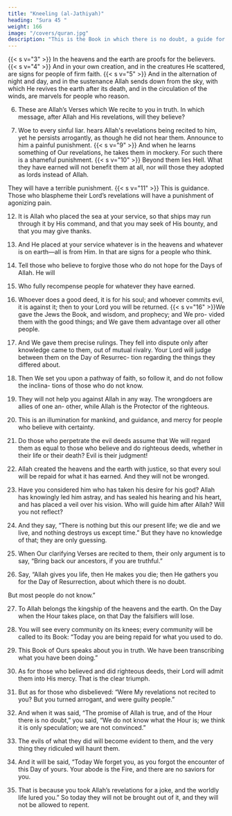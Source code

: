 ```yaml
---
title: "Kneeling (al-Jathiyah)"
heading: "Sura 45 "
weight: 166
image: "/covers/quran.jpg"
description: "This is the Book in which there is no doubt, a guide for the righteous."
---
```



<!-- {{< s v="1" >}}  Ha, Meem. The revelation of the Book is from Allah. -->
{{< s v="3" >}}  In the heavens and the earth are proofs for the believers.
{{< s v="4" >}}  And in your own creation, and in the creatures He scattered, are signs for people of firm faith.
{{< s v="5" >}}  And in the alternation of night and day, and in the sustenance Allah sends down from the sky, with which He revives the earth after its death, and in the circulation of the winds, are marvels for people who reason.

6. These are Allah’s Verses which We recite to you in truth. In which message, after Allah
and His revelations, will they believe?

7. Woe to every sinful liar. hears Allah's revelations being recited to him, yet he persists arrogantly, as though he did not hear them. Announce to him a painful punishment.
{{< s v="9" >}}  And when he learns something of Our revelations, he takes them in mockery. For such there is a shameful punishment.
{{< s v="10" >}}  Beyond them lies Hell. What they have earned will not benefit them at all, nor will
those they adopted as lords instead of Allah.

They will have a terrible punishment.
{{< s v="11" >}}  This is guidance. Those who blaspheme their Lord’s revelations will have a punishment of agonizing pain.

12. It is Allah who placed the sea at your service, so that ships may run through it by His
command, and that you may seek of His bounty, and that you may give thanks.

13. And He placed at your service whatever is in the heavens and whatever is on earth—all is from Him. In that are signs for a people who think.

14. Tell those who believe to forgive those who do not hope for the Days of Allah. He will

8. Who 
fully recompense people for whatever they
have earned.
15. Whoever does a good deed, it is for his soul;
and whoever commits evil, it is against it;
then to your Lord you will be returned.
{{< s v="16" >}}We gave the Jews the Book,
and wisdom, and prophecy; and We pro-
vided them with the good things; and We
gave them advantage over all other people.
17. And We gave them precise rulings. They fell into dispute only after knowledge came to
them, out of mutual rivalry. Your Lord will judge between them on the Day of Resurrec-
tion regarding the things they differed about.

18. Then We set you upon a pathway of faith, so follow it, and do not follow the inclina-
tions of those who do not know.

19. They will not help you against Allah in any way. The wrongdoers are allies of one an-
other, while Allah is the Protector of the righteous.
20. This is an illumination for mankind, and guidance, and mercy for people who believe
with certainty.

21. Do those who perpetrate the evil deeds assume that We will regard them as equal to
those who believe and do righteous deeds, whether in their life or their death? Evil is
their judgment!

22. Allah created the heavens and the earth with justice, so that every soul will be repaid
for what it has earned. And they will not be wronged.
23. Have you considered him who has taken his desire for his god? Allah has knowingly
led him astray, and has sealed his hearing and his heart, and has placed a veil over his vision.
Who will guide him after Allah? Will you not reflect?

24. And they say, “There is nothing but this our present life; we die and we live, and nothing destroys us except time.” But they have no knowledge of that; they are only guessing.

25. When Our clarifying Verses are recited to them, their only argument is to say, “Bring
back our ancestors, if you are truthful.”

26. Say, “Allah gives you life, then He makes you die; then He gathers you for the Day of
Resurrection, about which there is no doubt.

But most people do not know.”

27. To Allah belongs the kingship of the heavens and the earth. On the Day when the Hour
takes place, on that Day the falsifiers will lose.

28. You will see every community on its knees; every community will be called to its Book:
“Today you are being repaid for what you used to do.

29. This Book of Ours speaks about you in truth. We have been transcribing what you have been doing.”

30. As for those who believed and did righteous deeds, their Lord will admit them into
His mercy. That is the clear triumph.

31. But as for those who disbelieved: “Were My revelations not recited to you? But you turned arrogant, and were guilty people.”

32. And when it was said, “The promise of Allah is true, and of the Hour there is no doubt,”
you said, “We do not know what the Hour is;  we think it is only speculation; we are not convinced.”

33. The evils of what they did will become evident to them, and the very thing they ridiculed will haunt them.

34. And it will be said, “Today We forget you, as you forgot the encounter of this Day of
yours. Your abode is the Fire, and there are no saviors for you.

35. That is because you took Allah’s revelations for a joke, and the worldly life lured
you.” So today they will not be brought out of it, and they will not be allowed to repent.
<!-- 36. Praise belongs to Allah; Lord of the heavens, Lord of the earth, Lord of humanity.
37. To Him belongs all supremacy in the heavens and the earth. He is the Majestic, the
Wise. -->
